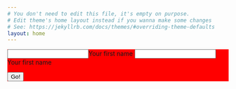 ```yaml
---
# You don't need to edit this file, it's empty on purpose.
# Edit theme's home layout instead if you wanna make some changes
# See: https://jekyllrb.com/docs/themes/#overriding-theme-defaults
layout: home
---
```

<div style="background: red">
<form method="POST" action="https://api.staticman.net/v2/entry/fuselagetown/staticmantest/gh-pages/users/">
  <input name="options[redirect]" type="hidden" value="https://my-site.com">
  <!-- e.g. "2016-01-02-this-is-a-post" -->
  <input name="options[slug]" type="hidden" value="{{ page.slug }}">
  <label><input name="fields[name-parent]" type="text">Your first name</label>
  <label><input name="fields[name-kid]" type="text">Your first name</label>
  
  <button type="submit">Go!</button>
</form>
</div>